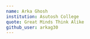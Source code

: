 ```yaml
---
name: Arka Ghosh
institution: Asutosh College
quote: Great Minds Think Alike
github_user: arkag30
---
```

